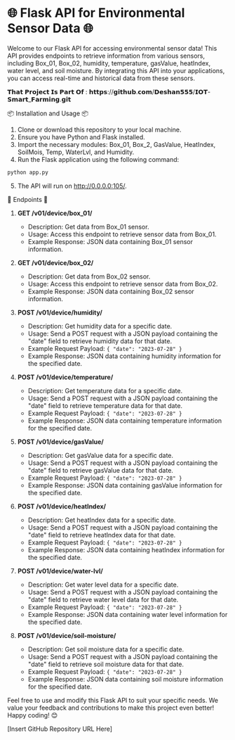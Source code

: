 # 🌐 Flask API for Environmental Sensor Data 🌐

Welcome to our Flask API for accessing environmental sensor data! This API provides endpoints to retrieve information from various sensors, including Box_01, Box_02, humidity, temperature, gasValue, heatIndex, water level, and soil moisture. By integrating this API into your applications, you can access real-time and historical data from these sensors.

𝗧𝗵𝗮𝘁 𝗣𝗿𝗼𝗷𝗲𝗰𝘁 𝗜𝘀 𝗣𝗮𝗿𝘁 𝗢𝗳 : 𝗵𝘁𝘁𝗽𝘀://𝗴𝗶𝘁𝗵𝘂𝗯.𝗰𝗼𝗺/𝗗𝗲𝘀𝗵𝗮𝗻𝟱𝟱𝟱/𝗜𝗢𝗧-𝗦𝗺𝗮𝗿𝘁_𝗙𝗮𝗿𝗺𝗶𝗻𝗴.𝗴𝗶𝘁

📦 Installation and Usage 📦

1. Clone or download this repository to your local machine.
2. Ensure you have Python and Flask installed.
3. Import the necessary modules: Box_01, Box_2, GasValue, HeatIndex, SoilMois, Temp, WaterLvl, and Humidity.
4. Run the Flask application using the following command:

```bash
python app.py
```

5. The API will run on http://0.0.0.0:105/.

📝 Endpoints 📝

1. **GET /v01/device/box_01/**
   - Description: Get data from Box_01 sensor.
   - Usage: Access this endpoint to retrieve sensor data from Box_01.
   - Example Response: JSON data containing Box_01 sensor information.

2. **GET /v01/device/box_02/**
   - Description: Get data from Box_02 sensor.
   - Usage: Access this endpoint to retrieve sensor data from Box_02.
   - Example Response: JSON data containing Box_02 sensor information.

3. **POST /v01/device/humidity/**
   - Description: Get humidity data for a specific date.
   - Usage: Send a POST request with a JSON payload containing the "date" field to retrieve humidity data for that date.
   - Example Request Payload: `{ "date": "2023-07-28" }`
   - Example Response: JSON data containing humidity information for the specified date.

4. **POST /v01/device/temperature/**
   - Description: Get temperature data for a specific date.
   - Usage: Send a POST request with a JSON payload containing the "date" field to retrieve temperature data for that date.
   - Example Request Payload: `{ "date": "2023-07-28" }`
   - Example Response: JSON data containing temperature information for the specified date.

5. **POST /v01/device/gasValue/**
   - Description: Get gasValue data for a specific date.
   - Usage: Send a POST request with a JSON payload containing the "date" field to retrieve gasValue data for that date.
   - Example Request Payload: `{ "date": "2023-07-28" }`
   - Example Response: JSON data containing gasValue information for the specified date.

6. **POST /v01/device/heatIndex/**
   - Description: Get heatIndex data for a specific date.
   - Usage: Send a POST request with a JSON payload containing the "date" field to retrieve heatIndex data for that date.
   - Example Request Payload: `{ "date": "2023-07-28" }`
   - Example Response: JSON data containing heatIndex information for the specified date.

7. **POST /v01/device/water-lvl/**
   - Description: Get water level data for a specific date.
   - Usage: Send a POST request with a JSON payload containing the "date" field to retrieve water level data for that date.
   - Example Request Payload: `{ "date": "2023-07-28" }`
   - Example Response: JSON data containing water level information for the specified date.

8. **POST /v01/device/soil-moisture/**
   - Description: Get soil moisture data for a specific date.
   - Usage: Send a POST request with a JSON payload containing the "date" field to retrieve soil moisture data for that date.
   - Example Request Payload: `{ "date": "2023-07-28" }`
   - Example Response: JSON data containing soil moisture information for the specified date.

Feel free to use and modify this Flask API to suit your specific needs. We value your feedback and contributions to make this project even better! Happy coding! 😊

[Insert GitHub Repository URL Here]
